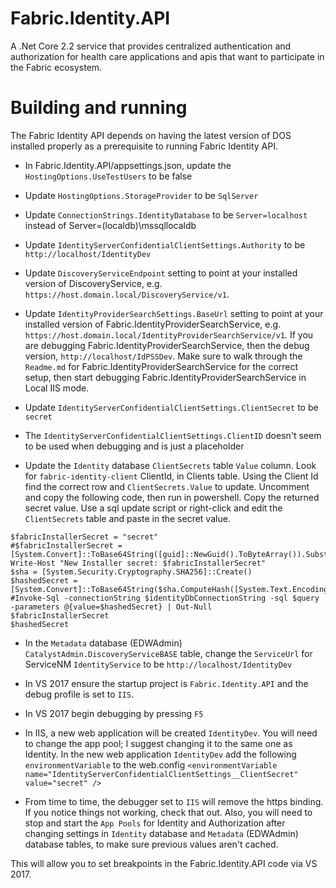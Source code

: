 # Fabric.Identity.API
A .Net Core 2.2 service that provides centralized authentication and authorization for health care applications and apis that want to participate in the Fabric ecosystem.

# Building and running
The Fabric Identity API depends on having the latest version of DOS installed properly as a prerequisite to running Fabric Identity API.

- In Fabric.Identity.API/appsettings.json, update the `HostingOptions.UseTestUsers` to be false
- Update `HostingOptions.StorageProvider` to be `SqlServer`
- Update `ConnectionStrings.IdentityDatabase` to be `Server=localhost` instead of Server=(localdb)\\mssqllocaldb
- Update `IdentityServerConfidentialClientSettings.Authority` to be `http://localhost/IdentityDev`
- Update `DiscoveryServiceEndpoint` setting to point at your installed version of DiscoveryService, e.g. `https://host.domain.local/DiscoveryService/v1`.
- Update `IdentityProviderSearchSettings.BaseUrl` setting to point at your installed version of Fabric.IdentityProviderSearchService, e.g. `https://host.domain.local/IdentityProviderSearchService/v1`. If you are debugging Fabric.IdentityProviderSearchService, then the debug version, `http://localhost/IdPSSDev`. Make sure to walk through the `Readme.md` for Fabric.IdentityProviderSearchService for the correct setup, then start debugging Fabric.IdentityProviderSearchService in Local IIS mode.

- Update `IdentityServerConfidentialClientSettings.ClientSecret` to be `secret`
- The `IdentityServerConfidentialClientSettings.ClientID` doesn't seem to be used when debugging and is just a placeholder
- Update the `Identity` database `ClientSecrets` table `Value` column. Look for `fabric-identity-client` ClientId, in Clients table.
  Using the Client Id find the correct row and `ClientSecrets.Value` to update. Uncomment and copy the following code, then run in powershell. Copy the returned secret value. Use a sql update script or right-click and edit the `ClientSecrets` table and paste in the secret value.

```
$fabricInstallerSecret = "secret"
#$fabricInstallerSecret = [System.Convert]::ToBase64String([guid]::NewGuid().ToByteArray()).Substring(0,16)
Write-Host "New Installer secret: $fabricInstallerSecret"
$sha = [System.Security.Cryptography.SHA256]::Create()
$hashedSecret = [System.Convert]::ToBase64String($sha.ComputeHash([System.Text.Encoding]::UTF8.GetBytes($fabricInstallerSecret)))
#Invoke-Sql -connectionString $identityDbConnectionString -sql $query -parameters @{value=$hashedSecret} | Out-Null
$fabricInstallerSecret
$hashedSecret
```

- In the `Metadata` database (EDWAdmin) `CatalystAdmin.DiscoveryServiceBASE` table, change the `ServiceUrl` for ServiceNM `IdentityService` to be `http://localhost/IdentityDev`
- In VS 2017 ensure the startup project is `Fabric.Identity.API` and the debug profile is set to `IIS`.
- In VS 2017 begin debugging by pressing `F5`
- In IIS, a new web application will be created `IdentityDev`.  You will need to change the app pool; I suggest changing it to the same one as Identity.
In the new web application `IdentityDev` add the following `environmentVariable` to the web.config 
`<environmentVariable name="IdentityServerConfidentialClientSettings__ClientSecret" value="secret" />`

- From time to time, the debugger set to `IIS` will remove the https binding.  If you notice things not working, check that out.
Also, you will need to stop and start the `App Pools` for Identity and Authorization after changing settings in `Identity` database and `Metadata` (EDWAdmin) database tables, to make sure previous values aren't cached.

This will allow you to set breakpoints in the Fabric.Identity.API code via VS 2017.